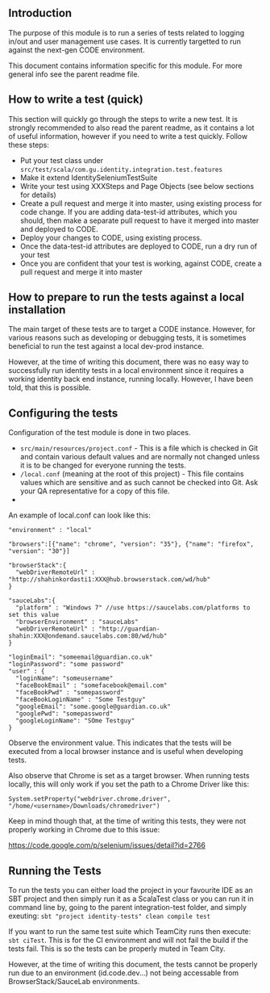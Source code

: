 ## Introduction

The purpose of this module is to run a series of tests related to logging in/out and user management use cases. It is currently targetted to run against the next-gen CODE environment.

This document contains information specific for this module. For more general info see the parent readme file.

## How to write a test (quick)

This section will quickly go through the steps to write a new test. It is strongly recommended to also read the parent readme, as it contains a lot of useful information, however if you need to write a test quickly. Follow these steps:

* Put your test class under ```src/test/scala/com.gu.identity.integration.test.features```
* Make it extend IdentitySeleniumTestSuite
* Write your test using XXXSteps and Page Objects (see below sections for details)
* Create a pull request and merge it into master, using existing process for code change. If you are adding data-test-id attributes, which you should, then make a separate pull request to have it merged into master and deployed to CODE.
* Deploy your changes to CODE, using existing process.
* Once the data-test-id attributes are deployed to CODE, run a dry run of your test
* Once you are confident that your test is working, against CODE, create a pull request and merge it into master

## How to prepare to run the tests against a local installation

The main target of these tests are to target a CODE instance. However, for various reasons such as developing or debugging tests, it is sometimes beneficial to run the test against a local dev-prod instance.

However, at the time of writing this document, there was no easy way to successfully run identity tests in a local environment since it requires a working identity back end instance, running locally. However, I have been told, that this is possible.

## Configuring the tests

Configuration of the test module is done in two places.
* ```src/main/resources/project.conf``` - This is a file which is checked in Git and contain various default values and are normally not changed unless it is to be changed for everyone running the tests.
* ```/local.conf``` (meaning at the root of this project) - This file contains values which are sensitive and as such cannot be checked into Git. Ask your QA representative for a copy of this file.
* 
An example of local.conf can look like this:
```
"environment" : "local"

"browsers":[{"name": "chrome", "version": "35"}, {"name": "firefox", "version": "30"}]

"browserStack":{
  "webDriverRemoteUrl" : "http://shahinkordasti1:XXX@hub.browserstack.com/wd/hub"
}

"sauceLabs":{
  "platform" : "Windows 7" //use https://saucelabs.com/platforms to set this value
  "browserEnvironment" : "sauceLabs"
  "webDriverRemoteUrl" : "http://guardian-shahin:XXX@ondemand.saucelabs.com:80/wd/hub"
}

"loginEmail": "someemail@guardian.co.uk"
"loginPassword": "some password"
"user" : {
  "loginName": "someusername"
  "faceBookEmail" : "somefacebook@email.com"
  "faceBookPwd" : "somepassword"
  "faceBookLoginName" : "Some Testguy"
  "googleEmail": "some.google@guardian.co.uk"
  "googlePwd": "somepassword"
  "googleLoginName": "SOme Testguy"
}
```

Observe the environment value. This indicates that the tests will be executed from a local browser instance and is useful when developing tests.

Also observe that Chrome is set as a target browser. When running tests locally, this will only work if you set the path to a Chrome Driver like this:
```
System.setProperty("webdriver.chrome.driver", "/home/<username>/Downloads/chromedriver")
```
Keep in mind though that, at the time of writing this tests, they were not properly working in Chrome due to this issue:

https://code.google.com/p/selenium/issues/detail?id=2766

## Running the Tests

To run the tests you can either load the project in your favourite IDE as an SBT project and then simply run it as a ScalaTest class or you can run it in command line by, going to the parent integration-test folder, and simply exeuting: ```sbt "project identity-tests" clean compile test```

If you want to run the same test suite which TeamCity runs then execute: ```sbt ciTest```. This is for the CI environment and will not fail the build if the tests fail. This is so the tests can be properly muted in Team City.

However, at the time of writing this document, the tests cannot be properly run due to an environment (id.code.dev...) not being accessable from BrowserStack/SauceLab environments.
